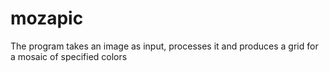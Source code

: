 # mozapic
The program takes an image as input, processes it and produces a grid for a mosaic of specified colors
